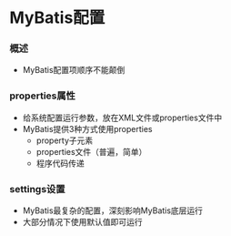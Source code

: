 # MyBatis配置

### 概述

* MyBatis配置项顺序不能颠倒

### properties属性

* 给系统配置运行参数，放在XML文件或properties文件中
* MyBatis提供3种方式使用properties
  * property子元素
  * properties文件（普遍，简单）
  * 程序代码传递

### settings设置

* MyBatis最复杂的配置，深刻影响MyBatis底层运行
* 大部分情况下使用默认值即可运行